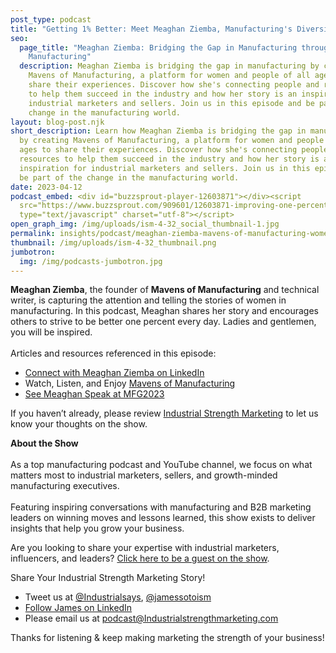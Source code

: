 ```yaml
---
post_type: podcast
title: "Getting 1% Better: Meet Meaghan Ziemba, Manufacturing's Diversity Advocate"
seo:
  page_title: "Meaghan Ziemba: Bridging the Gap in Manufacturing through Mavens of
    Manufacturing"
  description: Meaghan Ziemba is bridging the gap in manufacturing by creating
    Mavens of Manufacturing, a platform for women and people of all ages to
    share their experiences. Discover how she's connecting people and resources
    to help them succeed in the industry and how her story is an inspiration for
    industrial marketers and sellers. Join us in this episode and be part of the
    change in the manufacturing world.
layout: blog-post.njk
short_description: Learn how Meaghan Ziemba is bridging the gap in manufacturing
  by creating Mavens of Manufacturing, a platform for women and people of all
  ages to share their experiences. Discover how she's connecting people and
  resources to help them succeed in the industry and how her story is an
  inspiration for industrial marketers and sellers. Join us in this episode and
  be part of the change in the manufacturing world.
date: 2023-04-12
podcast_embed: <div id="buzzsprout-player-12603871"></div><script
  src="https://www.buzzsprout.com/909601/12603871-improving-one-percent-every-day-with-meaghan-ziemba-mavens-of-manufacturing.js?container_id=buzzsprout-player-12603871&player=small"
  type="text/javascript" charset="utf-8"></script>
open_graph_img: /img/uploads/ism-4-32_social_thumbnail-1.jpg
permalink: insights/podcast/meaghan-ziemba-mavens-of-manufacturing-women-in-manufacturing-industria-strength-marketing-podcast
thumbnail: /img/uploads/ism-4-32_thumbnail.png
jumbotron:
  img: /img/podcasts-jumbotron.jpg
---
```

**Meaghan Ziemba**, the founder of **Mavens of Manufacturing** and technical writer, is capturing the attention and telling the stories of women in manufacturing. In this podcast, Meaghan shares her story and encourages others to strive to be better one percent every day. Ladies and gentlemen, you will be inspired.\
\
Articles and resources referenced in this episode:

* [Connect with Meaghan Ziemba on LinkedIn](https://www.linkedin.com/in/meaghan-ziemba/)
* Watch, Listen, and Enjoy [Mavens of Manufacturing](https://mavensofmanufacturing.com/)
* [See Meaghan Speak at MFG2023](https://events.amtonline.org/event/e739c008-09c1-4077-ab7d-adc3adc7989f/summary)

If you haven’t already, please review [Industrial Strength Marketing](https://podcasts.apple.com/us/podcast/industrial-strength-marketing/id1525972127) to let us know your thoughts on the show.

**About the Show**\
\
As a top manufacturing podcast and YouTube channel, we focus on what matters most to industrial marketers, sellers, and growth-minded manufacturing executives. \
\
Featuring inspiring conversations with manufacturing and B2B marketing leaders on winning moves and lessons learned, this show exists to deliver insights that help you grow your business.

Are you looking to share your expertise with industrial marketers, influencers, and leaders? [Click here to be a guest on the show](https://industrialstrengthmarketing.com/insights/guest-request/).

Share Your Industrial Strength Marketing Story!

* Tweet us at [@Industrialsays](https://twitter.com/industrialsays), [@jamessotoism](https://twitter.com/jamessotoism)
* [Follow James on LinkedIn](https://www.linkedin.com/in/jamessoto/)
* Please email us at podcast@Industrialstrengthmarketing.com

Thanks for listening & keep making marketing the strength of your business!